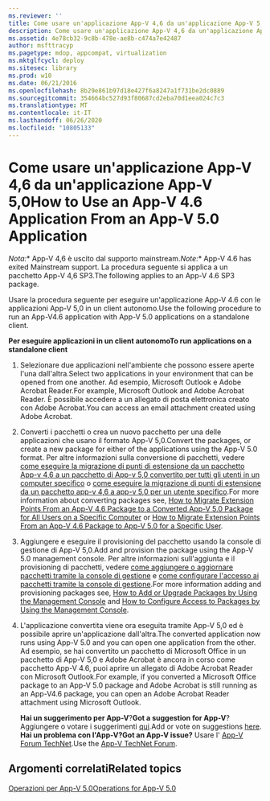 ```yaml
---
ms.reviewer: ''
title: Come usare un'applicazione App-V 4,6 da un'applicazione App-V 5,0
description: Come usare un'applicazione App-V 4,6 da un'applicazione App-V 5,0
ms.assetid: 4e78cb32-9c8b-478e-ae8b-c474a7e42487
author: msfttracyp
ms.pagetype: mdop, appcompat, virtualization
ms.mktglfcycl: deploy
ms.sitesec: library
ms.prod: w10
ms.date: 06/21/2016
ms.openlocfilehash: 8b29e861b97d18e427f6a8247a1f731be2dc0889
ms.sourcegitcommit: 354664bc527d93f80687cd2eba70d1eea024c7c3
ms.translationtype: MT
ms.contentlocale: it-IT
ms.lasthandoff: 06/26/2020
ms.locfileid: "10805133"
---
```

# <span data-ttu-id="ee4f5-103">Come usare un'applicazione App-V 4,6 da un'applicazione App-V 5,0</span><span class="sxs-lookup"><span data-stu-id="ee4f5-103">How to Use an App-V 4.6 Application From an App-V 5.0 Application</span></span>

<span data-ttu-id="ee4f5-104">*Nota:*\* App-V 4,6 è uscito dal supporto mainstream.</span><span class="sxs-lookup"><span data-stu-id="ee4f5-104">*Note:*\* App-V 4.6 has exited Mainstream support.</span></span> <span data-ttu-id="ee4f5-105">La procedura seguente si applica a un pacchetto App-V 4,6 SP3.</span><span class="sxs-lookup"><span data-stu-id="ee4f5-105">The following applies to an App-V 4.6 SP3 package.</span></span>

<span data-ttu-id="ee4f5-106">Usare la procedura seguente per eseguire un'applicazione App-V 4.6 con le applicazioni App-V 5,0 in un client autonomo.</span><span class="sxs-lookup"><span data-stu-id="ee4f5-106">Use the following procedure to run an App-V4.6 application with App-V 5.0 applications on a standalone client.</span></span>

**<span data-ttu-id="ee4f5-107">Per eseguire applicazioni in un client autonomo</span><span class="sxs-lookup"><span data-stu-id="ee4f5-107">To run applications on a standalone client</span></span>**

1.  <span data-ttu-id="ee4f5-108">Selezionare due applicazioni nell'ambiente che possono essere aperte l'una dall'altra.</span><span class="sxs-lookup"><span data-stu-id="ee4f5-108">Select two applications in your environment that can be opened from one another.</span></span> <span data-ttu-id="ee4f5-109">Ad esempio, Microsoft Outlook e Adobe Acrobat Reader.</span><span class="sxs-lookup"><span data-stu-id="ee4f5-109">For example, Microsoft Outlook and Adobe Acrobat Reader.</span></span> <span data-ttu-id="ee4f5-110">È possibile accedere a un allegato di posta elettronica creato con Adobe Acrobat.</span><span class="sxs-lookup"><span data-stu-id="ee4f5-110">You can access an email attachment created using Adobe Acrobat.</span></span>

2.  <span data-ttu-id="ee4f5-111">Converti i pacchetti o crea un nuovo pacchetto per una delle applicazioni che usano il formato App-V 5,0.</span><span class="sxs-lookup"><span data-stu-id="ee4f5-111">Convert the packages, or create a new package for either of the applications using the App-V 5.0 format.</span></span> <span data-ttu-id="ee4f5-112">Per altre informazioni sulla conversione di pacchetti, vedere [come eseguire la migrazione di punti di estensione da un pacchetto App-v 4,6 a un pacchetto di App-v 5,0 convertito per tutti gli utenti in un computer specifico](how-to-migrate-extension-points-from-an-app-v-46-package-to-a-converted-app-v-50-package-for-all-users-on-a-specific-computer.md) o [come eseguire la migrazione di punti di estensione da un pacchetto app-v 4,6 a app-v 5,0 per un utente specifico](how-to-migrate-extension-points-from-an-app-v-46-package-to-app-v-50-for-a-specific-user.md).</span><span class="sxs-lookup"><span data-stu-id="ee4f5-112">For more information about converting packages see, [How to Migrate Extension Points From an App-V 4.6 Package to a Converted App-V 5.0 Package for All Users on a Specific Computer](how-to-migrate-extension-points-from-an-app-v-46-package-to-a-converted-app-v-50-package-for-all-users-on-a-specific-computer.md) or [How to Migrate Extension Points From an App-V 4.6 Package to App-V 5.0 for a Specific User](how-to-migrate-extension-points-from-an-app-v-46-package-to-app-v-50-for-a-specific-user.md).</span></span>

3.  <span data-ttu-id="ee4f5-113">Aggiungere e eseguire il provisioning del pacchetto usando la console di gestione di App-V 5,0.</span><span class="sxs-lookup"><span data-stu-id="ee4f5-113">Add and provision the package using the App-V 5.0 management console.</span></span> <span data-ttu-id="ee4f5-114">Per altre informazioni sull'aggiunta e il provisioning di pacchetti, vedere [come aggiungere o aggiornare pacchetti tramite la console di gestione](how-to-add-or-upgrade-packages-by-using-the-management-console-beta-gb18030.md) e [come configurare l'accesso ai pacchetti tramite la console di gestione](how-to-configure-access-to-packages-by-using-the-management-console-50.md).</span><span class="sxs-lookup"><span data-stu-id="ee4f5-114">For more information adding and provisioning packages see, [How to Add or Upgrade Packages by Using the Management Console](how-to-add-or-upgrade-packages-by-using-the-management-console-beta-gb18030.md) and [How to Configure Access to Packages by Using the Management Console](how-to-configure-access-to-packages-by-using-the-management-console-50.md).</span></span>

4.  <span data-ttu-id="ee4f5-115">L'applicazione convertita viene ora eseguita tramite App-V 5,0 ed è possibile aprire un'applicazione dall'altra.</span><span class="sxs-lookup"><span data-stu-id="ee4f5-115">The converted application now runs using App-V 5.0 and you can open one application from the other.</span></span> <span data-ttu-id="ee4f5-116">Ad esempio, se hai convertito un pacchetto di Microsoft Office in un pacchetto di App-V 5,0 e Adobe Acrobat è ancora in corso come pacchetto App-V 4.6, puoi aprire un allegato di Adobe Acrobat Reader con Microsoft Outlook.</span><span class="sxs-lookup"><span data-stu-id="ee4f5-116">For example, if you converted a Microsoft Office package to an App-V 5.0 package and Adobe Acrobat is still running as an App-V4.6 package, you can open an Adobe Acrobat Reader attachment using Microsoft Outlook.</span></span>

    <span data-ttu-id="ee4f5-117">**Hai un suggerimento per App-V**?</span><span class="sxs-lookup"><span data-stu-id="ee4f5-117">**Got a suggestion for App-V**?</span></span> <span data-ttu-id="ee4f5-118">Aggiungere o votare i suggerimenti [qui](http://appv.uservoice.com/forums/280448-microsoft-application-virtualization).</span><span class="sxs-lookup"><span data-stu-id="ee4f5-118">Add or vote on suggestions [here](http://appv.uservoice.com/forums/280448-microsoft-application-virtualization).</span></span> **<span data-ttu-id="ee4f5-119">Hai un problema con l'App-V?</span><span class="sxs-lookup"><span data-stu-id="ee4f5-119">Got an App-V issue?</span></span>** <span data-ttu-id="ee4f5-120">Usare l' [App-V Forum TechNet](https://social.technet.microsoft.com/Forums/home?forum=mdopappv).</span><span class="sxs-lookup"><span data-stu-id="ee4f5-120">Use the [App-V TechNet Forum](https://social.technet.microsoft.com/Forums/home?forum=mdopappv).</span></span>

## <span data-ttu-id="ee4f5-121">Argomenti correlati</span><span class="sxs-lookup"><span data-stu-id="ee4f5-121">Related topics</span></span>


[<span data-ttu-id="ee4f5-122">Operazioni per App-V 5.0</span><span class="sxs-lookup"><span data-stu-id="ee4f5-122">Operations for App-V 5.0</span></span>](operations-for-app-v-50.md)

 

 








